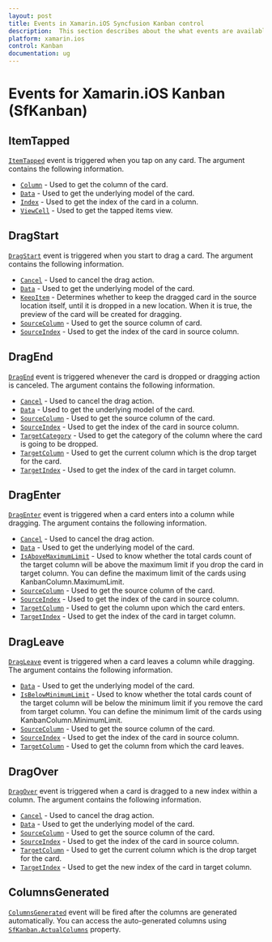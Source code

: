 ```yaml
---
layout: post
title: Events in Xamarin.iOS Syncfusion Kanban control
description:  This section describes about the what events are available in Xamarin.iOS Kanban (SfKanban) control.
platform: xamarin.ios
control: Kanban
documentation: ug
---
```


# Events for Xamarin.iOS Kanban (SfKanban)

## ItemTapped

[`ItemTapped`](https://help.syncfusion.com/cr/xamarin-ios/Syncfusion.SfKanban.iOS.SfKanban.html) event is triggered when you tap on any card. The argument contains the following information.

* [`Column`](https://help.syncfusion.com/cr/xamarin-ios/Syncfusion.SfKanban.iOS.KanbanTappedEventArgs.html#Syncfusion_SfKanban_iOS_KanbanTappedEventArgs_Column)          - Used to get the column of the card.
* [`Data`](https://help.syncfusion.com/cr/xamarin-ios/Syncfusion.SfKanban.iOS.KanbanTappedEventArgs.html#Syncfusion_SfKanban_iOS_KanbanTappedEventArgs_Data) 			- Used to get the underlying model of the card.
* [`Index`](https://help.syncfusion.com/cr/xamarin-ios/Syncfusion.SfKanban.iOS.KanbanTappedEventArgs.html#Syncfusion_SfKanban_iOS_KanbanTappedEventArgs_Index) 			- Used to get the index of the card in a column.
* [`ViewCell`](https://help.syncfusion.com/cr/xamarin-ios/Syncfusion.SfKanban.iOS.KanbanTappedEventArgs.html#Syncfusion_SfKanban_iOS_KanbanTappedEventArgs_ViewCell)        - Used to get the tapped items view.

## DragStart

[`DragStart`](https://help.syncfusion.com/cr/xamarin-ios/Syncfusion.SfKanban.iOS.SfKanban.html) event is triggered when you start to drag a card. The argument contains the following information.

* [`Cancel`](https://help.syncfusion.com/cr/xamarin-ios/Syncfusion.SfKanban.iOS.KanbanDragStartEventArgs.html#Syncfusion_SfKanban_iOS_KanbanDragStartEventArgs_Cancel)			- Used to cancel the drag action.
* [`Data`](https://help.syncfusion.com/cr/xamarin-ios/Syncfusion.SfKanban.iOS.KanbanDragEventArgs.html#Syncfusion_SfKanban_iOS_KanbanDragEventArgs_Data)			- Used to get the underlying model of the card.
* [`KeepItem`](https://help.syncfusion.com/cr/xamarin-ios/Syncfusion.SfKanban.iOS.KanbanDragStartEventArgs.html#Syncfusion_SfKanban_iOS_KanbanDragStartEventArgs_KeepItem)		- Determines whether to keep the dragged card in the source location itself, until it is dropped in a new location. When it is true, the preview of the card will be created for dragging.
* [`SourceColumn`](https://help.syncfusion.com/cr/xamarin-ios/Syncfusion.SfKanban.iOS.KanbanDragEventArgs.html#Syncfusion_SfKanban_iOS_KanbanDragEventArgs_SourceColumn) 	- Used to get the source column of card.
* [`SourceIndex`](https://help.syncfusion.com/cr/xamarin-ios/Syncfusion.SfKanban.iOS.KanbanDragEventArgs.html#Syncfusion_SfKanban_iOS_KanbanDragEventArgs_SourceIndex)		- Used to get the index of the card in source column.   

## DragEnd  

[`DragEnd`](https://help.syncfusion.com/cr/xamarin-ios/Syncfusion.SfKanban.iOS.SfKanban.html) event is triggered whenever the card is dropped or dragging action is canceled. The argument contains the following information.

* [`Cancel`](https://help.syncfusion.com/cr/xamarin-ios/Syncfusion.SfKanban.iOS.KanbanDragEndEventArgs.html#Syncfusion_SfKanban_iOS_KanbanDragEndEventArgs_Cancel)			- Used to cancel the drag action.
* [`Data`](https://help.syncfusion.com/cr/xamarin-ios/Syncfusion.SfKanban.iOS.KanbanDragEventArgs.html#Syncfusion_SfKanban_iOS_KanbanDragEventArgs_Data)			- Used to get the underlying model of the card.
* [`SourceColumn`](https://help.syncfusion.com/cr/xamarin-ios/Syncfusion.SfKanban.iOS.KanbanDragEventArgs.html#Syncfusion_SfKanban_iOS_KanbanDragEventArgs_SourceColumn) 	- Used to get the source column of the card.
* [`SourceIndex`](https://help.syncfusion.com/cr/xamarin-ios/Syncfusion.SfKanban.iOS.KanbanDragEventArgs.html#Syncfusion_SfKanban_iOS_KanbanDragEventArgs_SourceIndex)		- Used to get the index of the card in source column.
* [`TargetCategory`](https://help.syncfusion.com/cr/xamarin-ios/Syncfusion.SfKanban.iOS.KanbanDragEndEventArgs.html#Syncfusion_SfKanban_iOS_KanbanDragEndEventArgs_TargetCategory) 	- Used to get the category of the column where the card is going to be dropped.
* [`TargetColumn`](https://help.syncfusion.com/cr/xamarin-ios/Syncfusion.SfKanban.iOS.KanbanDragEndEventArgs.html#Syncfusion_SfKanban_iOS_KanbanDragEndEventArgs_TargetColumn)	- Used to get the current column which is the drop target for the card.
* [`TargetIndex`](https://help.syncfusion.com/cr/xamarin-ios/Syncfusion.SfKanban.iOS.KanbanDragEndEventArgs.html#Syncfusion_SfKanban_iOS_KanbanDragEndEventArgs_TargetIndex)		- Used to get the index of the card in target column.

## DragEnter 

[`DragEnter`](https://help.syncfusion.com/cr/xamarin-ios/Syncfusion.SfKanban.iOS.SfKanban.html) event is triggered when a card enters into a column while dragging. The argument contains the following information.

* [`Cancel`](https://help.syncfusion.com/cr/xamarin-ios/Syncfusion.SfKanban.iOS.KanbanDragEnterEventArgs.html#Syncfusion_SfKanban_iOS_KanbanDragEnterEventArgs_Cancel)				- Used to cancel the drag action.
* [`Data`](https://help.syncfusion.com/cr/xamarin-ios/Syncfusion.SfKanban.iOS.KanbanDragEventArgs.html#Syncfusion_SfKanban_iOS_KanbanDragEventArgs_Data)				- Used to get the underlying model of the card.
* [`IsAboveMaximumLimit`](https://help.syncfusion.com/cr/xamarin-ios/Syncfusion.SfKanban.iOS.KanbanDragEnterEventArgs.html#Syncfusion_SfKanban_iOS_KanbanDragEnterEventArgs_IsAboveMaximumLimit)	- Used to know whether the total cards count of the target column will be above the maximum limit if you drop the card in target column. You can define the maximum limit of the cards using KanbanColumn.MaximumLimit. 
* [`SourceColumn`](https://help.syncfusion.com/cr/xamarin-ios/Syncfusion.SfKanban.iOS.KanbanDragEventArgs.html#Syncfusion_SfKanban_iOS_KanbanDragEventArgs_SourceColumn) 		- Used to get the source column of the card.
* [`SourceIndex`](https://help.syncfusion.com/cr/xamarin-ios/Syncfusion.SfKanban.iOS.KanbanDragEventArgs.html#Syncfusion_SfKanban_iOS_KanbanDragEventArgs_SourceIndex)			- Used to get the index of the card in source column.
* [`TargetColumn`](https://help.syncfusion.com/cr/xamarin-ios/Syncfusion.SfKanban.iOS.KanbanDragEnterEventArgs.html#Syncfusion_SfKanban_iOS_KanbanDragEnterEventArgs_TargetColumn)		- Used to get the column upon which the card enters.
* [`TargetIndex`](https://help.syncfusion.com/cr/xamarin-ios/Syncfusion.SfKanban.iOS.KanbanDragEnterEventArgs.html#Syncfusion_SfKanban_iOS_KanbanDragEnterEventArgs_TargetIndex)			- Used to get the index of the card in target column.

## DragLeave 

[`DragLeave`](https://help.syncfusion.com/cr/xamarin-ios/Syncfusion.SfKanban.iOS.SfKanban.html) event is triggered when a card leaves a column while dragging. The argument contains the following information.

* [`Data`](https://help.syncfusion.com/cr/xamarin-ios/Syncfusion.SfKanban.iOS.KanbanDragEventArgs.html#Syncfusion_SfKanban_iOS_KanbanDragEventArgs_Data)                - Used to get the underlying model of the card.
* [`IsBelowMinimumLimit`](https://help.syncfusion.com/cr/xamarin-ios/Syncfusion.SfKanban.iOS.KanbanDragLeaveEventArgs.html#Syncfusion_SfKanban_iOS_KanbanDragLeaveEventArgs_IsBelowMinimumLimit) - Used to know whether the total cards count of the target column will be below the minimum limit if you remove the card from target column. You can define the minimum limit of the cards using KanbanColumn.MinimumLimit.
* [`SourceColumn`](https://help.syncfusion.com/cr/xamarin-ios/Syncfusion.SfKanban.iOS.KanbanDragEventArgs.html#Syncfusion_SfKanban_iOS_KanbanDragEventArgs_SourceColumn)        - Used to get the source column of the card.
* [`SourceIndex`](https://help.syncfusion.com/cr/xamarin-ios/Syncfusion.SfKanban.iOS.KanbanDragEventArgs.html#Syncfusion_SfKanban_iOS_KanbanDragEventArgs_SourceIndex)         - Used to get the index of the card in source column.
* [`TargetColumn`](https://help.syncfusion.com/cr/xamarin-ios/Syncfusion.SfKanban.iOS.KanbanDragLeaveEventArgs.html#Syncfusion_SfKanban_iOS_KanbanDragLeaveEventArgs_TargetColumn)		- Used to get the column from which the card leaves.

## DragOver

[`DragOver`](https://help.syncfusion.com/cr/xamarin-ios/Syncfusion.SfKanban.iOS.SfKanban.html) event is triggered when a card is dragged to a new index within a column. The argument contains the following information.

* [`Cancel`](https://help.syncfusion.com/cr/xamarin-ios/Syncfusion.SfKanban.iOS.KanbanDragOverEventArgs.html#Syncfusion_SfKanban_iOS_KanbanDragOverEventArgs_Cancel)			- Used to cancel the drag action.
* [`Data`](https://help.syncfusion.com/cr/xamarin-ios/Syncfusion.SfKanban.iOS.KanbanDragEventArgs.html#Syncfusion_SfKanban_iOS_KanbanDragEventArgs_Data)			- Used to get the underlying model of the card.
* [`SourceColumn`](https://help.syncfusion.com/cr/xamarin-ios/Syncfusion.SfKanban.iOS.KanbanDragEventArgs.html#Syncfusion_SfKanban_iOS_KanbanDragEventArgs_SourceColumn) 	- Used to get the source column of the card.
* [`SourceIndex`](https://help.syncfusion.com/cr/xamarin-ios/Syncfusion.SfKanban.iOS.KanbanDragEventArgs.html#Syncfusion_SfKanban_iOS_KanbanDragEventArgs_SourceIndex)		- Used to get the index of the card in source column.
* [`TargetColumn`](https://help.syncfusion.com/cr/xamarin-ios/Syncfusion.SfKanban.iOS.KanbanDragOverEventArgs.html#Syncfusion_SfKanban_iOS_KanbanDragOverEventArgs_TargetColumn)	- Used to get the current column which is the drop target for the card.
* [`TargetIndex`](https://help.syncfusion.com/cr/xamarin-ios/Syncfusion.SfKanban.iOS.KanbanDragOverEventArgs.html#Syncfusion_SfKanban_iOS_KanbanDragOverEventArgs_TargetIndex)		- Used to get the new index of the card in target column.

## ColumnsGenerated 

[`ColumnsGenerated`](https://help.syncfusion.com/cr/xamarin-ios/Syncfusion.SfKanban.iOS.SfKanban.html) event will be fired after the columns are generated automatically. You can access the auto-generated columns using [`SfKanban.ActualColumns`](https://help.syncfusion.com/cr/xamarin-ios/Syncfusion.SfKanban.iOS.SfKanban.html#Syncfusion_SfKanban_iOS_SfKanban_ActualColumns) property.
